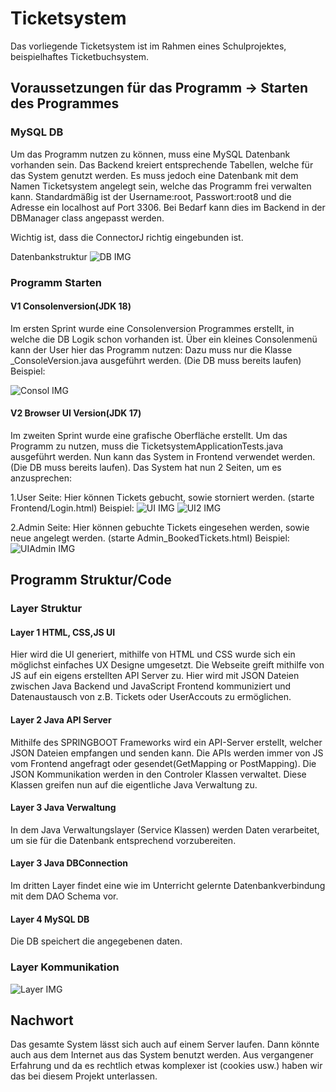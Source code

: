 # Ticketsystem

Das vorliegende Ticketsystem ist im Rahmen eines Schulprojektes, beispielhaftes Ticketbuchsystem.

## Voraussetzungen für das Programm -> Starten des Programmes 

### MySQL DB
Um das Programm nutzen zu können, muss eine MySQL Datenbank vorhanden sein. Das Backend kreiert entsprechende Tabellen, welche für das System genutzt werden. Es muss jedoch eine Datenbank mit dem Namen Ticketsystem angelegt sein, welche das Programm frei verwalten kann. Standardmäßig ist der Username:root, Passwort:root8 und die Adresse ein localhost auf Port 3306. Bei Bedarf kann dies im Backend in der DBManager class angepasst werden.

Wichtig ist, dass die ConnectorJ richtig eingebunden ist.


Datenbankstruktur
![DB IMG](https://github.com/NikMitzel/Tickets/blob/main/img/imgDB.jpg?raw=true) 
### Programm Starten
#### V1 Consolenversion(JDK 18)
Im ersten Sprint wurde eine Consolenversion Programmes erstellt, in welche die DB Logik schon vorhanden ist. Über ein kleines Consolenmenü kann der User hier das Programm nutzen: Dazu muss nur die Klasse _ConsoleVersion.java ausgeführt werden. (Die DB muss bereits laufen) Beispiel:


![Consol IMG](https://github.com/NikMitzel/Tickets/blob/main/img/imgV1.jpg?raw=true) 

#### V2 Browser UI Version(JDK 17)
Im zweiten Sprint wurde eine grafische Oberfläche erstellt. Um das Programm zu nutzen, muss die TicketsystemApplicationTests.java ausgeführt werden. Nun kann das System in Frontend verwendet werden. (Die DB muss bereits laufen). Das System hat nun 2 Seiten, um es anzusprechen:

1.User Seite: Hier können Tickets gebucht, sowie storniert werden. (starte Frontend/Login.html)
Beispiel:
![UI IMG](https://github.com/NikMitzel/Tickets/blob/main/img/imgV2_1_1.jpg?raw=true) 
![UI2 IMG](https://github.com/NikMitzel/Tickets/blob/main/img/imgV2_1_2.jpg?raw=true) 

2.Admin Seite: Hier können gebuchte Tickets eingesehen werden, sowie neue angelegt werden. (starte Admin_BookedTickets.html)
Beispiel:
![UIAdmin IMG](https://github.com/NikMitzel/Tickets/blob/main/img/imgV2_2.jpg?raw=true) 

## Programm Struktur/Code
### Layer Struktur

#### Layer 1 HTML, CSS,JS UI
Hier wird die UI generiert, mithilfe von HTML und CSS wurde sich ein möglichst einfaches UX Designe umgesetzt. Die Webseite greift mithilfe von JS auf ein eigens erstellten API Server zu. Hier wird mit JSON Dateien zwischen Java Backend und JavaScript Frontend kommuniziert und Datenaustausch von z.B. Tickets oder UserAccouts zu ermöglichen.
#### Layer 2 Java API Server
Mithilfe des SPRINGBOOT Frameworks wird ein API-Server erstellt, welcher JSON Dateien empfangen und senden kann. Die APIs werden immer von JS vom Frontend angefragt oder gesendet(GetMapping or PostMapping). Die JSON Kommunikation werden in den Controler Klassen verwaltet. Diese Klassen greifen nun auf die eigentliche Java Verwaltung zu.
#### Layer 3 Java Verwaltung
In dem Java Verwaltungslayer (Service Klassen) werden Daten verarbeitet, um sie für die Datenbank entsprechend vorzubereiten. 
#### Layer 3 Java DBConnection
Im dritten Layer findet eine wie im Unterricht gelernte Datenbankverbindung mit dem DAO Schema vor. 
#### Layer 4 MySQL DB
Die DB speichert die angegebenen daten.

### Layer Kommunikation
![Layer IMG](https://github.com/NikMitzel/Tickets/blob/main/img/image.jpg?raw=true) 

## Nachwort
Das gesamte System lässt sich auch auf einem Server laufen. Dann könnte auch aus dem Internet aus das System benutzt werden. Aus vergangener Erfahrung und da es rechtlich etwas komplexer ist (cookies usw.) haben wir das bei diesem Projekt unterlassen. 
